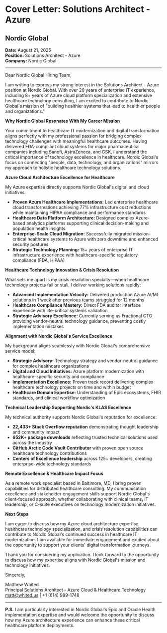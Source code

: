 # Cover Letter: Solutions Architect - Azure
## Nordic Global

**Date:** August 21, 2025  
**Position:** Solutions Architect - Azure  
**Company:** Nordic Global

---

Dear Nordic Global Hiring Team,

I am writing to express my strong interest in the Solutions Architect - Azure position at Nordic Global. With over 20 years of enterprise IT experience, including 8+ years of Azure cloud platform specialization and extensive healthcare technology consulting, I am excited to contribute to Nordic Global's mission of "building healthier systems that lead to healthier people and organizations."

**Why Nordic Global Resonates With My Career Mission**

Your commitment to healthcare IT modernization and digital transformation aligns perfectly with my professional passion for bridging complex technology challenges with meaningful healthcare outcomes. Having delivered FDA-compliant cloud systems for major pharmaceutical companies including Sanofi, AstraZeneca, and GSK, I understand the critical importance of technology excellence in healthcare. Nordic Global's focus on connecting "people, data, technology, and organizations" mirrors my approach to holistic healthcare technology solutions.

**Azure Cloud Architecture Excellence for Healthcare**

My Azure expertise directly supports Nordic Global's digital and cloud initiatives:

- **Proven Azure Healthcare Implementations:** Led enterprise healthcare cloud transformations achieving 77% infrastructure cost reductions while maintaining HIPAA compliance and performance standards
- **Healthcare Data Platform Architecture:** Designed complex Azure-based analytics platforms supporting clinical decision-making and population health insights
- **Enterprise-Scale Cloud Migration:** Successfully migrated mission-critical healthcare systems to Azure with zero downtime and enhanced security postures
- **Strategic Technology Planning:** 15+ years of enterprise IT infrastructure experience with healthcare-specific regulatory compliance (FDA, HIPAA)

**Healthcare Technology Innovation & Crisis Resolution**

What sets me apart is my crisis resolution specialty—when healthcare technology projects fail or stall, I deliver working solutions rapidly:

- **Advanced Implementation Velocity:** Delivered production Azure AI/ML solutions in 1 week after previous teams struggled for 12 months
- **Healthcare Compliance Mastery:** Direct FDA auditor interface experience with life-critical systems validation
- **Strategic Advisory Excellence:** Currently serving as Fractional CTO providing vendor-neutral technology guidance, preventing costly implementation mistakes

**Alignment with Nordic Global's Service Excellence**

My background aligns seamlessly with Nordic Global's comprehensive service model:

- **Strategic Advisory:** Technology strategy and vendor-neutral guidance for complex healthcare organizations
- **Digital and Cloud Initiatives:** Azure platform modernization with healthcare-specific security and compliance
- **Implementation Excellence:** Proven track record delivering complex healthcare technology projects on time and within budget
- **Healthcare Domain Expertise:** Understanding of Epic ecosystems, FHIR standards, and clinical workflow optimization

**Technical Leadership Supporting Nordic's KLAS Excellence**

My technical authority supports Nordic Global's reputation for excellence:

- **22,433+ Stack Overflow reputation** demonstrating thought leadership and community impact
- **652K+ package downloads** reflecting trusted technical solutions used across the industry
- **GitHub Arctic Code Vault Contributor** with proven open source healthcare technology contributions
- **Centers of Excellence leadership** across 125+ developers, creating enterprise-wide technology standards

**Remote Excellence & Healthcare Impact Focus**

As a remote work specialist based in Baltimore, MD, I bring proven capabilities for distributed healthcare consulting. My communication excellence and stakeholder engagement skills support Nordic Global's client-focused approach, whether collaborating with clinical teams, IT leadership, or C-suite executives on technology modernization initiatives.

**Next Steps**

I am eager to discuss how my Azure cloud architecture expertise, healthcare technology specialization, and crisis resolution capabilities can contribute to Nordic Global's continued success in healthcare IT modernization. I am available for immediate engagement and excited about the opportunity to support your clients' digital transformation journeys.

Thank you for considering my application. I look forward to the opportunity to discuss how my expertise aligns with Nordic Global's mission and technology initiatives.

Sincerely,

Matthew Whited  
Principal Solutions Architect - Azure Cloud & Healthcare Technology  
matt@whited.us | +1 (614) 989-1748

---

**P.S.** I am particularly interested in Nordic Global's Epic and Oracle Health implementation expertise and would welcome the opportunity to discuss how my Azure architecture experience can enhance these critical healthcare platform deployments.